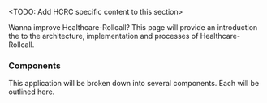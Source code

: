 <TODO: Add HCRC specific content to this section>

Wanna improve Healthcare-Rollcall? This page will provide an introduction the to the architecture, implementation and processes of Healthcare-Rollcall.

### Components

This application will be broken down into several components. Each will be outlined here.